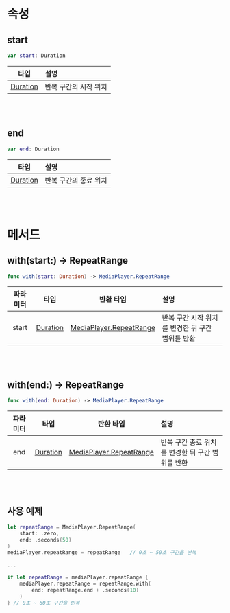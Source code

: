 # 속성

## start
```swift
var start: Duration
```

|타입|설명|
|:--:|:--|
|[Duration](../../struct/duration/home.md)|반복 구간의 시작 위치|

<br><br>
## end
```swift
var end: Duration
```

|타입|설명|
|:--:|:--|
|[Duration](../../struct/duration/home.md)|반복 구간의 종료 위치|

<br><br>
# 메서드

## with(start:) -> RepeatRange
```swift
func with(start: Duration) -> MediaPlayer.RepeatRange
```

|파라미터|타입|반환 타입|설명|
|:--:|:--:|:--:|:--|
|start|[Duration](../../struct/duration/home.md)|[MediaPlayer.RepeatRange](./home.md)|반복 구간 시작 위치를 변경한 뒤 구간 범위를 반환|

<br><br>
## with(end:) -> RepeatRange
```swift
func with(end: Duration) -> MediaPlayer.RepeatRange
```

|파라미터|타입|반환 타입|설명|
|:--:|:--:|:--:|:--|
|end|[Duration](../../struct/duration/home.md)|[MediaPlayer.RepeatRange](./home.md)|반복 구간 종료 위치를 변경한 뒤 구간 범위를 반환|


<br><br>
## 사용 예제
```swift
let repeatRange = MediaPlayer.RepeatRange(
    start: .zero,
    end: .seconds(50)
)
mediaPlayer.repeatRange = repeatRange   // 0초 ~ 50초 구간을 반복

...

if let repeatRange = mediaPlayer.repeatRange {
    mediaPlayer.repeatRange = repeatRange.with(
        end: repeatRange.end + .seconds(10)
    )
} // 0초 ~ 60초 구간을 반복
```
